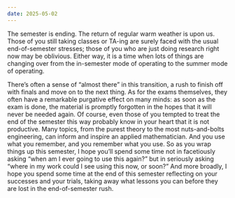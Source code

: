 ```yaml
---
date: 2025-05-02
---
```


The semester is ending.  The return of regular warm weather is upon us.
Those of you still taking classes or TA-ing are surely faced with the usual
end-of-semester stresses; those of you who are just doing research right now
may be oblivious.  Either way, it is a time when lots of things are changing
over from the in-semester mode of operating to the summer mode of operating.
 
There’s often a sense of “almost there” in this transition, a rush to finish
off with finals and move on to the next thing.  As for the exams themselves,
they often have a remarkable purgative effect on many minds: as soon as the
exam is done, the material is promptly forgotten in the hopes that it will
never be needed again.  Of course, even those of you tempted to treat the
end of the semester this way probably know in your heart that it is not
productive.  Many topics, from the purest theory to the most nuts-and-bolts
engineering, can inform and inspire an applied mathematician.  And you use
what you remember, and you remember what you use.  So as you wrap things up
this semester, I hope you’ll spend some time not in facetiously asking “when
am I ever going to use this again?” but in seriously asking “where in my
work could I see using this now, or soon?”  And more broadly, I hope you
spend some time at the end of this semester reflecting on your successes and
your trials, taking away what lessons you can before they are lost in the
end-of-semester rush.
